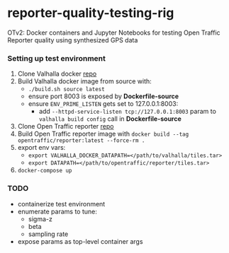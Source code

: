 # reporter-quality-testing-rig
OTv2: Docker containers and Jupyter Notebooks for testing Open Traffic Reporter quality using synthesized GPS data


### Setting up test environment
1. Clone Valhalla docker [repo](https://github.com/valhalla/docker)
2. Build Valhalla docker image from source with:
    - `./build.sh source latest`
    - ensure port 8003 is exposed by **Dockerfile-source**
    - ensure `ENV_PRIME_LISTEN` gets set to 127.0.0.1:8003:
        - add `--httpd-service-listen tcp://127.0.0.1:8003` param to `valhalla build config` call in **Dockerfile-source**
3. Clone Open Traffic reporter [repo](https://github.com/opentraffic/reporter.git)
4. Build Open Traffic reporter image with `docker build --tag opentraffic/reporter:latest --force-rm .`
5. export env vars:
    - `export VALHALLA_DOCKER_DATAPATH=</path/to/valhalla/tiles.tar>`
    - `export DATAPATH=</path/to/opentraffic/reporter/tiles.tar>`
6. `docker-compose up`





### TODO
- containerize test environment
- enumerate params to tune:
    - sigma-z
    - beta
    - sampling rate
- expose params as top-level container args
